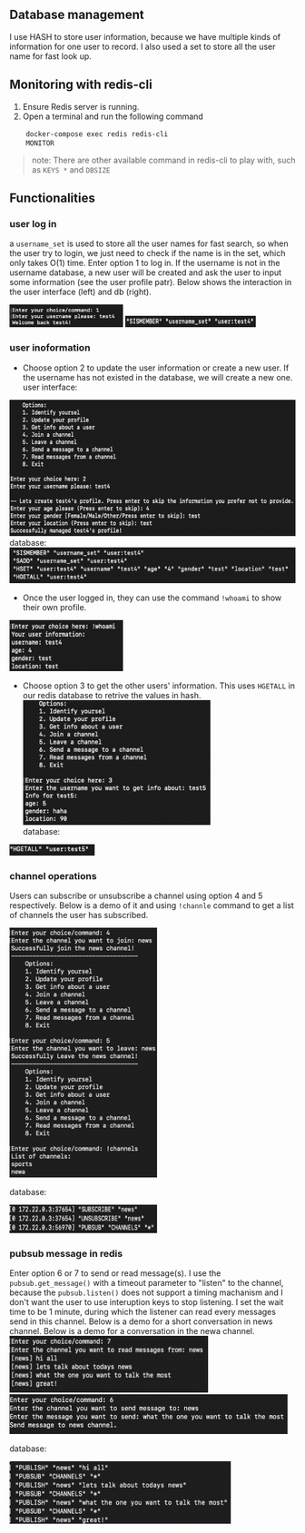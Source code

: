 
## Database management
I use HASH to store user information, because we have multiple kinds of information for one user to record. I also used a set to store all the user name for fast look up. 

## Monitoring with redis-cli
1. Ensure Redis server is running.
2. Open a terminal and run the following command
```
    docker-compose exec redis redis-cli
    MONITOR
 ```
>note: There are other available command in redis-cli to play with, such as `KEYS *` and `DBSIZE`

## Functionalities
### user log in
a `username_set` is used to store all the user names for fast search, so when the user try to login, we just need to check if the name is in the set, which only takes O(1) time. Enter option 1 to log in. If the username is not in the username database, a new user will be created and ask the user to input some information (see the user profile patr). Below shows the interaction in the user interface (left) and db (right).

<img src="screenshots/ui_identify.png" alt="ui_1. identify yourself" width="200" height="40"/>

<img src="screenshots/db_identify.png" alt="db_1. identify yourself" width="230" height="20"/>

### user inoformation
- Choose option 2 to update the user information or create a new user. If the username has not existed in the database, we will create a new one. <div></div>
user interface:
<img src="screenshots/ui_create_new_profile.png" alt="ui_2. update profile" width="530" height="240"/>
database:
<img src="screenshots/db_create_new_profile.png" alt="db_2. update profile" width="550" height="63"/>

- Once the user logged in, they can use the command `!whoami` to show their own profile.<div></div>
<img src="screenshots/cmd_whoami.png" alt="whoami" width="200" height="90"/>

- Choose option 3 to get the other users' information. This uses `HGETALL` in our redis database to retrive the values in hash. <div></div>
<img src="screenshots/ui_get_user_info.png" alt="ui_3. get info about a user" width="330" height="220"/><div></div>
database:<div></div>
<img src="screenshots/db_get_user_info.png" alt="db_3. get info about a user" width="150" height="20"/>

### channel operations
Users can subscribe or unsubscribe a channel using option 4 and 5 respectively. Below is a demo of it and using `!channle` command to get a list of channels the user has subscribed. <div></div>
<img src="screenshots/ui_channel.png" alt="ui_4/5. channel" width="260" height="440"/>

database:<div></div>
<img src="screenshots/db_channel.png" alt="db_4/5. channel" width="260" height="50"/>


### pubsub message in redis

Enter option 6 or 7 to send or read message(s). I use the `pubsub.get_message()` with a timeout parameter to "listen" to the channel, because the `pubsub.listen()` does not support a timing machanism and I don't want the user to use interuption keys to stop listening. I set the wait time to be 1 minute, during which the listener can read every messages send in this channel. Below is a demo for a short conversation in news channel. Below is a demo for a conversation in the newa channel.
<img src="screenshots/ui_read_message.png" alt="read message in channel" width="350" height="100"/>
<img src="screenshots/ui_send_message.png" alt="ui_6/7. send message in channel" width="490" height="70"/>

database:<div></div>
<img src="screenshots/db_message.png" alt="messages in channel on db end" width="390" height="110"/>
